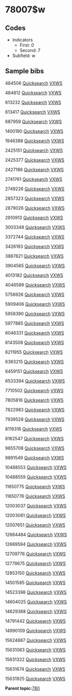 # 78007$w

## Codes

-   Indicators
    -   First: 0
    -   Second: 7
-   Subfield: w

## Sample bibs

484506 [Quicksearch](https://search.library.yale.edu/catalog/484506) [VXWS](http://prodorbis.library.yale.edu:7014/vxws/GetHoldingsService?bibId=484506)

484812 [Quicksearch](https://search.library.yale.edu/catalog/484812) [VXWS](http://prodorbis.library.yale.edu:7014/vxws/GetHoldingsService?bibId=484812)

613232 [Quicksearch](https://search.library.yale.edu/catalog/613232) [VXWS](http://prodorbis.library.yale.edu:7014/vxws/GetHoldingsService?bibId=613232)

613417 [Quicksearch](https://search.library.yale.edu/catalog/613417) [VXWS](http://prodorbis.library.yale.edu:7014/vxws/GetHoldingsService?bibId=613417)

687959 [Quicksearch](https://search.library.yale.edu/catalog/687959) [VXWS](http://prodorbis.library.yale.edu:7014/vxws/GetHoldingsService?bibId=687959)

1400190 [Quicksearch](https://search.library.yale.edu/catalog/1400190) [VXWS](http://prodorbis.library.yale.edu:7014/vxws/GetHoldingsService?bibId=1400190)

1946388 [Quicksearch](https://search.library.yale.edu/catalog/1946388) [VXWS](http://prodorbis.library.yale.edu:7014/vxws/GetHoldingsService?bibId=1946388)

2425151 [Quicksearch](https://search.library.yale.edu/catalog/2425151) [VXWS](http://prodorbis.library.yale.edu:7014/vxws/GetHoldingsService?bibId=2425151)

2425377 [Quicksearch](https://search.library.yale.edu/catalog/2425377) [VXWS](http://prodorbis.library.yale.edu:7014/vxws/GetHoldingsService?bibId=2425377)

2427186 [Quicksearch](https://search.library.yale.edu/catalog/2427186) [VXWS](http://prodorbis.library.yale.edu:7014/vxws/GetHoldingsService?bibId=2427186)

2741761 [Quicksearch](https://search.library.yale.edu/catalog/2741761) [VXWS](http://prodorbis.library.yale.edu:7014/vxws/GetHoldingsService?bibId=2741761)

2749226 [Quicksearch](https://search.library.yale.edu/catalog/2749226) [VXWS](http://prodorbis.library.yale.edu:7014/vxws/GetHoldingsService?bibId=2749226)

2857323 [Quicksearch](https://search.library.yale.edu/catalog/2857323) [VXWS](http://prodorbis.library.yale.edu:7014/vxws/GetHoldingsService?bibId=2857323)

2879026 [Quicksearch](https://search.library.yale.edu/catalog/2879026) [VXWS](http://prodorbis.library.yale.edu:7014/vxws/GetHoldingsService?bibId=2879026)

2910913 [Quicksearch](https://search.library.yale.edu/catalog/2910913) [VXWS](http://prodorbis.library.yale.edu:7014/vxws/GetHoldingsService?bibId=2910913)

3003348 [Quicksearch](https://search.library.yale.edu/catalog/3003348) [VXWS](http://prodorbis.library.yale.edu:7014/vxws/GetHoldingsService?bibId=3003348)

3372744 [Quicksearch](https://search.library.yale.edu/catalog/3372744) [VXWS](http://prodorbis.library.yale.edu:7014/vxws/GetHoldingsService?bibId=3372744)

3426193 [Quicksearch](https://search.library.yale.edu/catalog/3426193) [VXWS](http://prodorbis.library.yale.edu:7014/vxws/GetHoldingsService?bibId=3426193)

3887621 [Quicksearch](https://search.library.yale.edu/catalog/3887621) [VXWS](http://prodorbis.library.yale.edu:7014/vxws/GetHoldingsService?bibId=3887621)

3904565 [Quicksearch](https://search.library.yale.edu/catalog/3904565) [VXWS](http://prodorbis.library.yale.edu:7014/vxws/GetHoldingsService?bibId=3904565)

4013182 [Quicksearch](https://search.library.yale.edu/catalog/4013182) [VXWS](http://prodorbis.library.yale.edu:7014/vxws/GetHoldingsService?bibId=4013182)

4046589 [Quicksearch](https://search.library.yale.edu/catalog/4046589) [VXWS](http://prodorbis.library.yale.edu:7014/vxws/GetHoldingsService?bibId=4046589)

5756926 [Quicksearch](https://search.library.yale.edu/catalog/5756926) [VXWS](http://prodorbis.library.yale.edu:7014/vxws/GetHoldingsService?bibId=5756926)

5909406 [Quicksearch](https://search.library.yale.edu/catalog/5909406) [VXWS](http://prodorbis.library.yale.edu:7014/vxws/GetHoldingsService?bibId=5909406)

5958390 [Quicksearch](https://search.library.yale.edu/catalog/5958390) [VXWS](http://prodorbis.library.yale.edu:7014/vxws/GetHoldingsService?bibId=5958390)

5977885 [Quicksearch](https://search.library.yale.edu/catalog/5977885) [VXWS](http://prodorbis.library.yale.edu:7014/vxws/GetHoldingsService?bibId=5977885)

6046331 [Quicksearch](https://search.library.yale.edu/catalog/6046331) [VXWS](http://prodorbis.library.yale.edu:7014/vxws/GetHoldingsService?bibId=6046331)

6143508 [Quicksearch](https://search.library.yale.edu/catalog/6143508) [VXWS](http://prodorbis.library.yale.edu:7014/vxws/GetHoldingsService?bibId=6143508)

6211955 [Quicksearch](https://search.library.yale.edu/catalog/6211955) [VXWS](http://prodorbis.library.yale.edu:7014/vxws/GetHoldingsService?bibId=6211955)

6393215 [Quicksearch](https://search.library.yale.edu/catalog/6393215) [VXWS](http://prodorbis.library.yale.edu:7014/vxws/GetHoldingsService?bibId=6393215)

6459151 [Quicksearch](https://search.library.yale.edu/catalog/6459151) [VXWS](http://prodorbis.library.yale.edu:7014/vxws/GetHoldingsService?bibId=6459151)

6533394 [Quicksearch](https://search.library.yale.edu/catalog/6533394) [VXWS](http://prodorbis.library.yale.edu:7014/vxws/GetHoldingsService?bibId=6533394)

7710502 [Quicksearch](https://search.library.yale.edu/catalog/7710502) [VXWS](http://prodorbis.library.yale.edu:7014/vxws/GetHoldingsService?bibId=7710502)

7805816 [Quicksearch](https://search.library.yale.edu/catalog/7805816) [VXWS](http://prodorbis.library.yale.edu:7014/vxws/GetHoldingsService?bibId=7805816)

7822983 [Quicksearch](https://search.library.yale.edu/catalog/7822983) [VXWS](http://prodorbis.library.yale.edu:7014/vxws/GetHoldingsService?bibId=7822983)

7939528 [Quicksearch](https://search.library.yale.edu/catalog/7939528) [VXWS](http://prodorbis.library.yale.edu:7014/vxws/GetHoldingsService?bibId=7939528)

8119316 [Quicksearch](https://search.library.yale.edu/catalog/8119316) [VXWS](http://prodorbis.library.yale.edu:7014/vxws/GetHoldingsService?bibId=8119316)

8162547 [Quicksearch](https://search.library.yale.edu/catalog/8162547) [VXWS](http://prodorbis.library.yale.edu:7014/vxws/GetHoldingsService?bibId=8162547)

9655708 [Quicksearch](https://search.library.yale.edu/catalog/9655708) [VXWS](http://prodorbis.library.yale.edu:7014/vxws/GetHoldingsService?bibId=9655708)

9891549 [Quicksearch](https://search.library.yale.edu/catalog/9891549) [VXWS](http://prodorbis.library.yale.edu:7014/vxws/GetHoldingsService?bibId=9891549)

10488553 [Quicksearch](https://search.library.yale.edu/catalog/10488553) [VXWS](http://prodorbis.library.yale.edu:7014/vxws/GetHoldingsService?bibId=10488553)

10488559 [Quicksearch](https://search.library.yale.edu/catalog/10488559) [VXWS](http://prodorbis.library.yale.edu:7014/vxws/GetHoldingsService?bibId=10488559)

11650775 [Quicksearch](https://search.library.yale.edu/catalog/11650775) [VXWS](http://prodorbis.library.yale.edu:7014/vxws/GetHoldingsService?bibId=11650775)

11650776 [Quicksearch](https://search.library.yale.edu/catalog/11650776) [VXWS](http://prodorbis.library.yale.edu:7014/vxws/GetHoldingsService?bibId=11650776)

12003037 [Quicksearch](https://search.library.yale.edu/catalog/12003037) [VXWS](http://prodorbis.library.yale.edu:7014/vxws/GetHoldingsService?bibId=12003037)

12003081 [Quicksearch](https://search.library.yale.edu/catalog/12003081) [VXWS](http://prodorbis.library.yale.edu:7014/vxws/GetHoldingsService?bibId=12003081)

12007651 [Quicksearch](https://search.library.yale.edu/catalog/12007651) [VXWS](http://prodorbis.library.yale.edu:7014/vxws/GetHoldingsService?bibId=12007651)

12664484 [Quicksearch](https://search.library.yale.edu/catalog/12664484) [VXWS](http://prodorbis.library.yale.edu:7014/vxws/GetHoldingsService?bibId=12664484)

12669594 [Quicksearch](https://search.library.yale.edu/catalog/12669594) [VXWS](http://prodorbis.library.yale.edu:7014/vxws/GetHoldingsService?bibId=12669594)

12709776 [Quicksearch](https://search.library.yale.edu/catalog/12709776) [VXWS](http://prodorbis.library.yale.edu:7014/vxws/GetHoldingsService?bibId=12709776)

12778675 [Quicksearch](https://search.library.yale.edu/catalog/12778675) [VXWS](http://prodorbis.library.yale.edu:7014/vxws/GetHoldingsService?bibId=12778675)

12853150 [Quicksearch](https://search.library.yale.edu/catalog/12853150) [VXWS](http://prodorbis.library.yale.edu:7014/vxws/GetHoldingsService?bibId=12853150)

14501585 [Quicksearch](https://search.library.yale.edu/catalog/14501585) [VXWS](http://prodorbis.library.yale.edu:7014/vxws/GetHoldingsService?bibId=14501585)

14523398 [Quicksearch](https://search.library.yale.edu/catalog/14523398) [VXWS](http://prodorbis.library.yale.edu:7014/vxws/GetHoldingsService?bibId=14523398)

14604025 [Quicksearch](https://search.library.yale.edu/catalog/14604025) [VXWS](http://prodorbis.library.yale.edu:7014/vxws/GetHoldingsService?bibId=14604025)

14629388 [Quicksearch](https://search.library.yale.edu/catalog/14629388) [VXWS](http://prodorbis.library.yale.edu:7014/vxws/GetHoldingsService?bibId=14629388)

14791442 [Quicksearch](https://search.library.yale.edu/catalog/14791442) [VXWS](http://prodorbis.library.yale.edu:7014/vxws/GetHoldingsService?bibId=14791442)

14990109 [Quicksearch](https://search.library.yale.edu/catalog/14990109) [VXWS](http://prodorbis.library.yale.edu:7014/vxws/GetHoldingsService?bibId=14990109)

15624887 [Quicksearch](https://search.library.yale.edu/catalog/15624887) [VXWS](http://prodorbis.library.yale.edu:7014/vxws/GetHoldingsService?bibId=15624887)

15631083 [Quicksearch](https://search.library.yale.edu/catalog/15631083) [VXWS](http://prodorbis.library.yale.edu:7014/vxws/GetHoldingsService?bibId=15631083)

15631322 [Quicksearch](https://search.library.yale.edu/catalog/15631322) [VXWS](http://prodorbis.library.yale.edu:7014/vxws/GetHoldingsService?bibId=15631322)

15631674 [Quicksearch](https://search.library.yale.edu/catalog/15631674) [VXWS](http://prodorbis.library.yale.edu:7014/vxws/GetHoldingsService?bibId=15631674)

15631925 [Quicksearch](https://search.library.yale.edu/catalog/15631925) [VXWS](http://prodorbis.library.yale.edu:7014/vxws/GetHoldingsService?bibId=15631925)

**Parent topic:**[780](../../tags/780/780.md)

